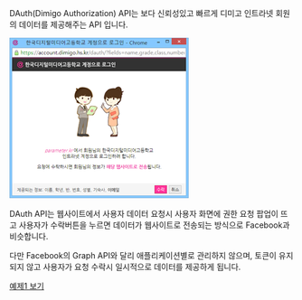 DAuth(Dimigo Authorization) API는 보다 신뢰성있고 빠르게
디미고 인트라넷 회원의 데이터를 제공해주는 API 입니다.


![ScreenShot](https://raw.githubusercontent.com/Prev/dauth/master/res/dauth_screenshot1.png)


DAuth API는 웹사이트에서 사용자 데이터 요청시 사용자 화면에 권한 요청 팝업이 뜨고
사용자가 수락버튼을 누르면 데이터가 웹사이트로 전송되는 방식으로 Facebook과 비슷합니다.

다만 Facebook의 Graph API와 달리 애플리케이션별로 관리하지 않으며,
토큰이 유지되지 않고 사용자가 요청 수락시 일시적으로 데이터를 제공하게 됩니다.



[예제1 보기](http://prev.github.io/dauth/example1.html)
